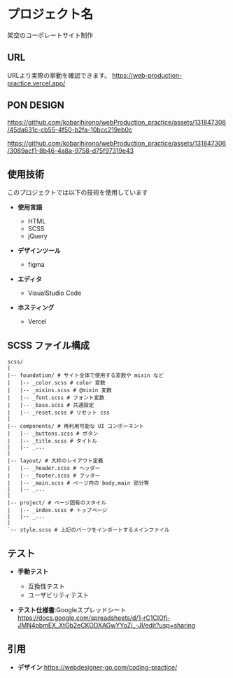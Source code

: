 # プロジェクト名

架空のコーポレートサイト制作

## URL
URLより実際の挙動を確認できます。
https://web-production-practice.vercel.app/

## PON DESIGN
https://github.com/kobarihirono/webProduction_practice/assets/131847306/45da631c-cb55-4f50-b2fa-10bcc219eb0c

https://github.com/kobarihirono/webProduction_practice/assets/131847306/3089acf1-8b46-4a8a-9758-d75f97319e43

## 使用技術

このプロジェクトでは以下の技術を使用しています

- **使用言語**
  - HTML
  - SCSS
  - jQuery

- **デザインツール**
  - figma

- **エディタ**
  - VisualStudio Code

- **ホスティング**
  - Vercel

## SCSS ファイル構成

```plaintext
scss/
|
|-- foundation/ # サイト全体で使用する変数や mixin など
|   |-- _color.scss # color 変数
|   |-- _mixins.scss # @mixin 変数
|   |-- _font.scss # フォント変数
|   |-- _base.scss # 共通設定
|   |-- _reset.scss # リセット css
|
|-- components/ # 再利用可能な UI コンポーネント
|   |-- _buttons.scss # ボタン
|   |-- _title.scss # タイトル
|   |-- _...
|
|-- layout/ # 大枠のレイアウト定義
|   |-- _header.scss # ヘッダー
|   |-- _footer.scss # フッター
|   |-- _main.scss # ページ内の body,main 部分等
|   |-- _...
|
|-- project/ # ページ固有のスタイル
|   |-- _index.scss # トップページ
|   |-- _...
|
`-- style.scss # 上記のパーツをインポートするメインファイル
```

## テスト

- **手動テスト**
  - 互換性テスト
  - ユーザビリティテスト

- **テスト仕様書**:Googleスプレッドシート
https://docs.google.com/spreadsheets/d/1-rC1CIOfi-JMN4pbmEX_XtGb2eCKODXAGwYYoZj_-JI/edit?usp=sharing

## 引用

- **デザイン**:https://webdesigner-go.com/coding-practice/
